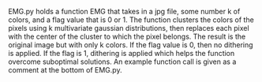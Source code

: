 EMG.py holds a function EMG that takes in a jpg file, some number k of colors, and 
a flag value that is 0 or 1. The function clusters the colors of the pixels using k multivariate 
gaussian distributions, then replaces each pixel with the center of the cluster
to which the pixel belongs. The result is the original image but with only k colors. If the flag
value is 0, then no dithering is applied. If the flag is 1, dithering is applied
which helps the function overcome suboptimal solutions. An example function call is 
given as a comment at the bottom of EMG.py.
